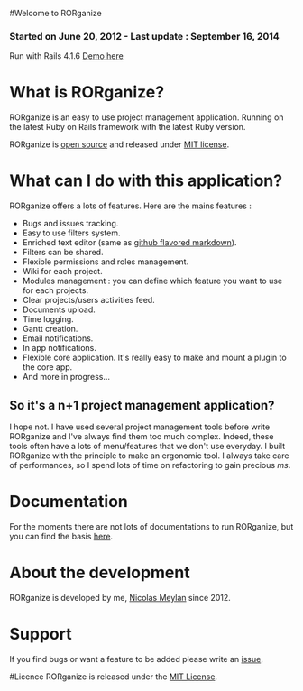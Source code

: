 #Welcome to RORganize
### Started on June 20, 2012 - Last update : September 16, 2014

Run with Rails 4.1.6
[Demo here](http://demo.rorganize.org/)
# What is RORganize?

RORganize is an easy to use project management application. Running on the latest Ruby on Rails framework with the latest Ruby version.

RORganize is [open source](https://github.com/nmeylan/RORganize) and released under [MIT license](http://choosealicense.com/licenses/mit/).

# What can I do with this application?

RORganize offers a lots of features. Here are the mains features : 

*   Bugs and issues tracking.
*   Easy to use filters system.
*   Enriched text editor (same as [github flavored markdown](https://help.github.com/articles/github-flavored-markdown)).
*   Filters can be shared.
*   Flexible permissions and roles management.
*   Wiki for each project.
*   Modules management : you can define which feature you want to use for each projects.
*   Clear projects/users activities feed.
*   Documents upload.
*   Time logging.
*   Gantt creation.
*   Email notifications.
*   In app notifications.
*   Flexible core application. It's really easy to make and mount a plugin to the core app.
*   And more in progress...

## So it's a n+1 project management application?
I hope not. I have used several project management tools before write RORganize and I've always find them too much complex. Indeed, these tools often have a lots of menu/features that we don't use everyday.
I built RORganize with the principle to make an ergonomic tool. I always take care of performances, so I spend lots of time on refactoring to gain precious _ms_.

# Documentation

For the moments there are not lots of documentations to run RORganize, but you can find the basis [here](https://github.com/nmeylan/RORganize/wiki).

# About the development

RORganize is developed by me, [Nicolas Meylan](https://github.com/nmeylan) since 2012. 

# Support

If you find bugs or want a feature to be added please write an [issue](https://github.com/nmeylan/RORganize/issues/new). 

#Licence
RORganize is released under the [MIT License](http://www.opensource.org/licenses/MIT).
